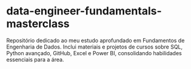 # data-engineer-fundamentals-masterclass
Repositório dedicado ao meu estudo aprofundado em Fundamentos de Engenharia de Dados. Inclui materiais e projetos de cursos sobre SQL, Python avançado, GitHub, Excel e Power BI, consolidando habilidades essenciais para a área.
